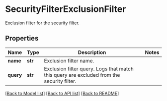 # SecurityFilterExclusionFilter

Exclusion filter for the security filter.

## Properties

| Name      | Type    | Description                                                                               | Notes |
| --------- | ------- | ----------------------------------------------------------------------------------------- | ----- |
| **name**  | **str** | Exclusion filter name.                                                                    |
| **query** | **str** | Exclusion filter query. Logs that match this query are excluded from the security filter. |

[[Back to Model list]](README.md#documentation-for-models) [[Back to API list]](README.md#documentation-for-api-endpoints) [[Back to README]](README.md)

